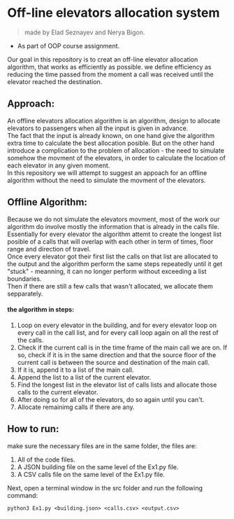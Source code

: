 # Off-line elevators allocation system
> made by Elad Seznayev and Nerya Bigon.
* As part of OOP course assignment.

Our goal in this repository is to creat an off-line elevator allocation algorithm, that works as efficiently as possible.
we define efficiency as reducing the time passed from the moment a call was received until the elevator reached the destination.

## Approach:
An offline elevators allocation algorithm is an algorithm, design to allocate elevators to passengers when all the input is given in advance.  
The fact that the input is already known, on one hand give the algorithm extra time to calculate the best allocation posible.
But on the other hand introduce a complication to the problem of allocation - the need to simulate somehow the movment of the elevators, in order to calculate the location of each elevator in any given moment.  
In this repository we will attempt to suggest an appoach for an offline algorithm without the need to simulate the movment of the elevators.

## Offline Algorithm:
Because we do not simulate the elevators movment, most of the work our algorithm do involve mostly the information that is already in the calls file.
Essentially for every elevator the algorithm attemt to create the longest list posible of a calls that will overlap with each other in term of times, floor range and direction of travel.  
Once every elevator got their first list the calls on that list are allocated to the output and the algorithm perform the same steps repeatedly until it get "stuck" - meanning, it can no longer perform without exceeding a list boundaries.  
Then if there are still a few calls that wasn't allocated, we allocate them sepparately.

#### the algorithm in steps: 
1. Loop on every elevator in the building, and for every elevator loop on every call in the call list, and for every call loop again on all the rest of the calls.
2. Check if the current call is in the time frame of the main call we are on. If so, check if it is in the same direction and that the source floor of the current call is between the source and destination of the main call. 
3. If it is, append it to a list of the main call.
4. Append the list to a list of the current elevator.
5. Find the longest list in the elevator list of calls lists and allocate those calls to the current elevator.
6. After doing so for all of the elevators, do so again until you can't.
7. Allocate remainimg calls if there are any.


## How to run:
make sure the necessary files are in the same folder, the files are:
1. All of the code files.
2. A JSON building file on the same level of the Ex1.py file.
3. A CSV calls file on the same level of the Ex1.py file.

Next, open a terminal window in the src folder and run the following command:  

`python3 Ex1.py <building.json> <calls.csv> <output.csv>`
